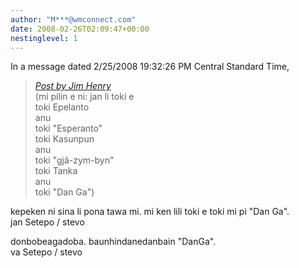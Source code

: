 ```yaml
---
author: "M***@wmconnect.com"
date: 2008-02-26T02:09:47+00:00
nestinglevel: 1
---
```

In a message dated 2/25/2008 19:32:26 PM Central Standard Time,  

> [_Post by Jim Henry_](/qDUHvgYT/mi-musi-kepeken-toki-mi-dan-ga#post4)  
> (mi pilin e ni: jan li toki e  
> toki Epelanto  
> anu  
> toki "Esperanto"  
> toki Kasunpun  
> anu  
> toki "gjâ-zym-byn"  
> toki Tanka  
> anu  
> toki "Dan Ga")  
> 

kepeken ni sina li pona tawa mi. mi ken lili toki e toki mi pi "Dan Ga".  
jan Setepo / stevo  
  
donbobeagadoba. baunhindanedanbain "DanGa".  
va Setepo / stevo </HTML>
